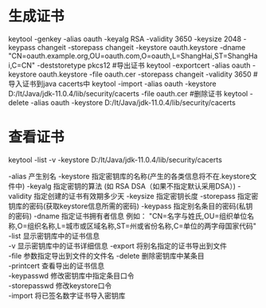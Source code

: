 # 生成证书
keytool -genkey -alias oauth -keyalg RSA -validity 3650 -keysize 2048 -keypass changeit -storepass changeit -keystore oauth.keystore -dname "CN=oauth.example.org,OU=oauth.com,O=oauth,L=ShangHai,ST=ShangHai,C=CN" -deststoretype pkcs12
#导出证书
keytool -exportcert -alias oauth -keystore oauth.keystore -file oauth.cer -storepass changeit -validity 3650
#导入证书到java cacerts中
keytool -import -alias oauth -keystore D:/It/Java/jdk-11.0.4/lib/security/cacerts -file oauth.cer
#删除证书
keytool -delete -alias oauth -keystore D:/It/Java/jdk-11.0.4/lib/security/cacerts
# 查看证书
keytool -list -v -keystore D:/It/Java/jdk-11.0.4/lib/security/cacerts



-alias       产生别名
-keystore    指定密钥库的名称(产生的各类信息将不在.keystore文件中)
-keyalg      指定密钥的算法 (如 RSA  DSA（如果不指定默认采用DSA）)
-validity    指定创建的证书有效期多少天
-keysize     指定密钥长度
-storepass   指定密钥库的密码(获取keystore信息所需的密码)
-keypass     指定别名条目的密码(私钥的密码)
-dname       指定证书拥有者信息 例如：  "CN=名字与姓氏,OU=组织单位名称,O=组织名称,L=城市或区域名称,ST=州或省份名称,C=单位的两字母国家代码"
-list        显示密钥库中的证书信息      
-v           显示密钥库中的证书详细信息
-export      将别名指定的证书导出到文件  
-file        参数指定导出到文件的文件名
-delete      删除密钥库中某条目         
-printcert   查看导出的证书信息          
-keypasswd   修改密钥库中指定条目口令   
-storepasswd 修改keystore口令     
-import      将已签名数字证书导入密钥库
